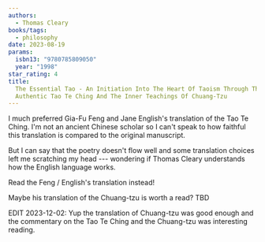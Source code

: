 ```yaml
---
authors:
  - Thomas Cleary
books/tags:
  - philosophy
date: 2023-08-19
params:
  isbn13: "9780785809050"
  year: "1998"
star_rating: 4
title:
  The Essential Tao - An Initiation Into The Heart Of Taoism Through The
  Authentic Tao Te Ching And The Inner Teachings Of Chuang-Tzu
---
```


I much preferred Gia-Fu Feng and Jane English's translation of the Tao Te Ching.
I'm not an ancient Chinese scholar so I can't speak to how faithful this
translation is compared to the original manuscript.

But I can say that the poetry doesn't flow well and some translation choices
left me scratching my head --- wondering if Thomas Cleary understands how the
English language works.

<!--more-->

Read the Feng / English's translation instead!

Maybe his translation of the Chuang-tzu is worth a read? TBD

EDIT 2023-12-02: Yup the translation of Chuang-tzu was good enough and the
commentary on the Tao Te Ching and the Chuang-tzu was interesting reading.
